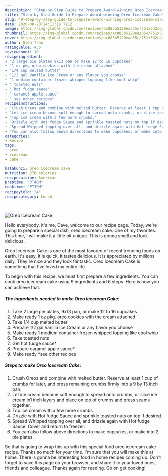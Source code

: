 ```yaml
---
description: "Step-by-Step Guide to Prepare Award-winning Oreo Icecream Cake"
title: "Step-by-Step Guide to Prepare Award-winning Oreo Icecream Cake"
slug: 40-step-by-step-guide-to-prepare-award-winning-oreo-icecream-cake
date: 2020-08-28T14:11:16.711Z
image: https://img-global.cpcdn.com/recipes/ac885b5120eaa35c/751x532cq70/oreo-icecream-cake-recipe-main-photo.jpg
thumbnail: https://img-global.cpcdn.com/recipes/ac885b5120eaa35c/751x532cq70/oreo-icecream-cake-recipe-main-photo.jpg
cover: https://img-global.cpcdn.com/recipes/ac885b5120eaa35c/751x532cq70/oreo-icecream-cake-recipe-main-photo.jpg
author: Glen Tran
ratingvalue: 4.6
reviewcount: 10
recipeingredient:
- "2 large pie plates 9x13 pan or make 12 to 16 cupcakes"
- "1 oz pkg oreo cookies with the cream attached"
- "1/4 cup melted butter"
- "1/2 gal Vanilla Ice Cream or any flavor you choose"
- "1 medium container frozen whipped topping like cool whip"
- " toasted nuts"
- " hot fudge sauce"
- " caramel apple sauce"
- " see other recipes"
recipeinstructions:
- "Crush Oreos and combine with melted butter. Reserve at least 1 cup of crumbs for later, and press remaining crumbs firmly into a 9 by 13 inch pan."
- "Let ice cream become soft enough to spread onto crumbs, or slice ice cream in1 inch layers and place on top of crumbs and press seams together."
- "Top ice cream with a few more crumbs."
- "Drizzle with Hot fudge Sauce and sprinkle toasted nuts on top if desired."
- "Spread Whipped topping over all, and drizzle again with Hot fudge Sauce. Cover and return to freezer."
- "You can also follow above directions to make cupcakes, or make into 2 pie plates."
categories:
- Recipe
tags:
- oreo
- icecream
- cake

katakunci: oreo icecream cake 
nutrition: 270 calories
recipecuisine: American
preptime: "PT40M"
cooktime: "PT39M"
recipeyield: "4"
recipecategory: Lunch

---
```



![Oreo Icecream Cake](https://img-global.cpcdn.com/recipes/ac885b5120eaa35c/751x532cq70/oreo-icecream-cake-recipe-main-photo.jpg)

Hello everybody, it's me, Dave, welcome to our recipe page. Today, we're going to prepare a special dish, oreo icecream cake. One of my favorites. This time, I will make it a little bit unique. This is gonna smell and look delicious.



Oreo Icecream Cake is one of the most favored of recent trending foods on earth. It's easy, it is quick, it tastes delicious. It is appreciated by millions daily. They're nice and they look fantastic. Oreo Icecream Cake is something that I've loved my entire life.


To begin with this recipe, we must first prepare a few ingredients. You can cook oreo icecream cake using 9 ingredients and 6 steps. Here is how you can achieve that.

<!--inarticleads1-->

##### The ingredients needed to make Oreo Icecream Cake:

1. Take 2 large pie plates, 9x13 pan, or make 12 to 16 cupcakes
1. Make ready 1 oz pkg. oreo cookies with the cream attached
1. Take 1/4 cup melted butter
1. Prepare 1/2 gal Vanilla Ice Cream or any flavor you choose
1. Make ready 1 medium container frozen whipped topping like cool whip
1. Take  toasted nuts
1. Get  hot fudge sauce*
1. Prepare  caramel apple sauce*
1. Make ready  *see other recipes




<!--inarticleads2-->

##### Steps to make Oreo Icecream Cake:

1. Crush Oreos and combine with melted butter. Reserve at least 1 cup of crumbs for later, and press remaining crumbs firmly into a 9 by 13 inch pan.
1. Let ice cream become soft enough to spread onto crumbs, or slice ice cream in1 inch layers and place on top of crumbs and press seams together.
1. Top ice cream with a few more crumbs.
1. Drizzle with Hot fudge Sauce and sprinkle toasted nuts on top if desired.
1. Spread Whipped topping over all, and drizzle again with Hot fudge Sauce. Cover and return to freezer.
1. You can also follow above directions to make cupcakes, or make into 2 pie plates.




So that is going to wrap this up with this special food oreo icecream cake recipe. Thanks so much for your time. I'm sure that you will make this at home. There is gonna be interesting food in home recipes coming up. Don't forget to save this page on your browser, and share it to your loved ones, friends and colleague. Thanks again for reading. Go on get cooking!
